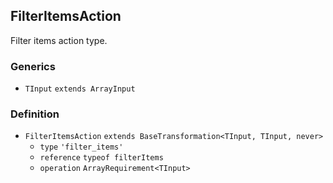 FilterItemsAction
-----------------

Filter items action type.

### Generics

*   `TInput` `extends ArrayInput`

### Definition

*   `FilterItemsAction` `extends BaseTransformation<TInput, TInput, never>`
    *   `type` `'filter_items'`
    *   `reference` `typeof filterItems`
    *   `operation` `ArrayRequirement<TInput>`